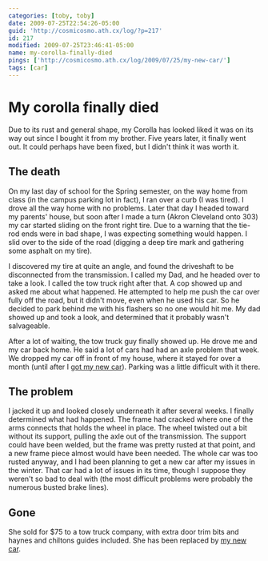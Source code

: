 ```yaml
---
categories: [toby, toby]
date: 2009-07-25T22:54:26-05:00
guid: 'http://cosmicosmo.ath.cx/log/?p=217'
id: 217
modified: 2009-07-25T23:46:41-05:00
name: my-corolla-finally-died
pings: ['http://cosmicosmo.ath.cx/log/2009/07/25/my-new-car/']
tags: [car]
---
```


My corolla finally died
=======================

Due to its rust and general shape, my Corolla has looked liked it was on its way out since I bought it from my brother.  Five years later, it finally went out.  It could perhaps have been fixed, but I didn't think it was worth it.

The death
---------

On my last day of school for the Spring semester, on the way home from class (in the campus parking lot in fact), I ran over a curb (I was tired).  I drove all the way home with no problems.  Later that day I headed toward my parents' house, but soon after I made a turn (Akron Cleveland onto 303) my car started sliding on the front right tire.  Due to a warning that the tie-rod ends were in bad shape, I was expecting something would happen.  I slid over to the side of the road (digging a deep tire mark and gathering some asphalt on my tire). 

I discovered my tire at quite an angle, and found the driveshaft to be disconnected from the transmission.  I called my Dad, and he headed over to take a look.  I called the tow truck right after that.  A cop showed up and asked me about what happened.  He attempted to help me push the car over fully off the road, but it didn't move, even when he used his car.  So he decided to park behind me with his flashers so no one would hit me.  My dad showed up and took a look, and determined that it probably wasn't salvageable.

After a lot of waiting, the tow truck guy finally showed up.  He drove me and my car back home.  He said a lot of cars had had an axle problem that week.  We dropped my car off in front of my house, where it stayed for over a month (until after I [got my new car](/content/blog/2009/07/25/my-new-car.md)).  Parking was a little difficult with it there.

The problem
-----------

I jacked it up and looked closely underneath it after several weeks.  I finally determined what had happened.  The frame had cracked where one of the arms connects that holds the wheel in place.  The wheel twisted out a bit without its support, pulling the axle out of the transmission.  The support could have been welded, but the frame was pretty rusted at that point, and a new frame piece almost would have been needed.  The whole car was too rusted anyway, and I had been planning to get a new car after my issues in the winter.  That car had a lot of issues in its time, though I suppose they weren't so bad to deal with (the most difficult problems were probably the numerous busted brake lines).

Gone
----

She sold for $75 to a tow truck company, with extra door trim bits and haynes and chiltons guides included.  She has been replaced by [my new car](/content/blog/2009/07/25/my-new-car.md).
